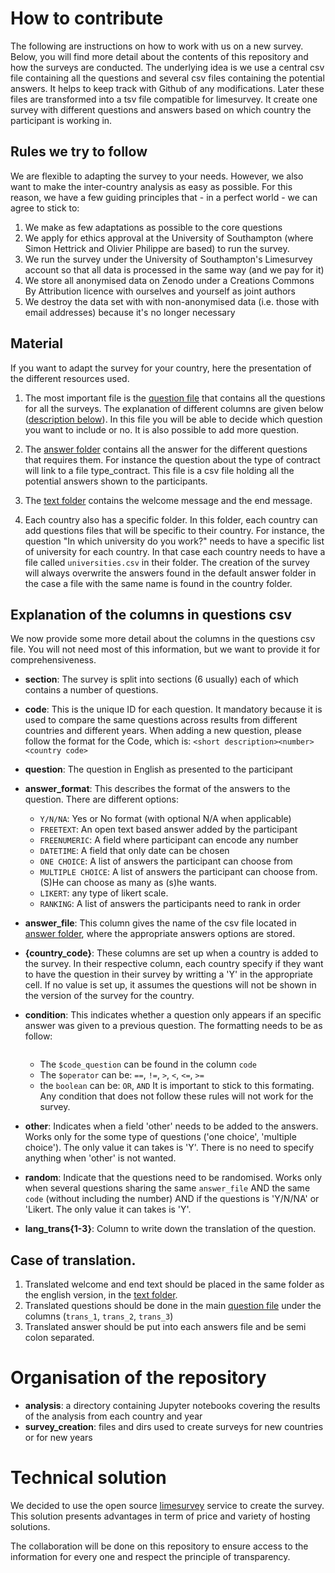 # How to contribute

The following are instructions on how to work with us on a new survey. Below, you will find more detail about the contents of this repository and how the surveys are conducted.
The underlying idea is we use a central csv file containing all the questions and several csv files containing the potential answers. It helps to keep track with Github of any modifications.
Later these files are transformed into a tsv file compatible for limesurvey. It create one survey with different questions and answers based on which country the participant is working in.

## Rules we try to follow

We are flexible to adapting the survey to your needs. However, we also want to make the inter-country analysis as easy as possible. For this reason, we have a few guiding principles that - in a perfect world - we can agree to stick to:

1. We make as few adaptations as possible to the core questions
1. We apply for ethics approval at the University of Southampton (where Simon Hettrick and Olivier Philippe are based) to run the survey.
1. We run the survey under the University of Southampton's Limesurvey account so that all data is processed in the same way (and we pay for it)
1. We store all anonymised data on Zenodo under a Creations Commons By Attribution licence with ourselves and yourself as joint authors
1. We destroy the data set with with non-anonymised data (i.e. those with email addresses) because it's no longer necessary

## Material

If you want to adapt the survey for your country, here the presentation of the different resources used.

1. The most important file is the [question file](https://github.com/softwaresaved/international-survey/blob/master/survey_creation/2018/questions.csv) that contains all the questions for all the surveys. The explanation of different columns are given below ([description below](#explanation-of-the-columns-in-questions-csv)). In this file you will be able to decide which question you want to include or no. It is also possible to add more question.

1. The [answer folder](https://github.com/softwaresaved/international-survey/blob/2018-survey/survey_creation/2018/questions.csv) contains all the answer for the different questions that requires them. For instance the question about the type of contract will link to a file type_contract. This file is a csv file holding all the potential answers shown to the participants.

1. The [text folder](https://github.com/softwaresaved/international-survey/tree/2018-survey/survey_creation/2018/texts) contains the welcome message and the end message.

1. Each country also has a specific folder. In this folder, each country can add questions files that will be specific to their country. For instance, the question "In which university do you work?" needs to have a specific list of university for each country. In that case each country needs to have a file called `universities.csv` in their folder. The creation of the survey will always overwrite the answers found in the default answer folder in the case a file with the same name is found in the country folder.

## Explanation of the columns in questions csv

We now provide some more detail about the columns in the questions csv file. You will not need most of this information, but we want to provide it for comprehensiveness.

* **section**: The survey is split into sections (6 usually) each of which contains a number of questions.

* **code**: This is the unique ID for each question. It mandatory because it is used to compare the same questions across results from different countries and different years. When adding a new question, please follow the format for the Code, which is: `<short description><number><country code>`

* **question**: The question in English as presented to the participant

* **answer_format**: This describes the format of the answers to the question. There are different options:

   * `Y/N/NA`: Yes or No format (with optional N/A when applicable)
   * `FREETEXT`: An open text based answer added by the participant
   * `FREENUMERIC`: A field where participant can encode any number
   * `DATETIME`: A field that only date can be chosen
   * `ONE CHOICE`: A list of answers the participant can choose from
   * `MULTIPLE CHOICE`: A list of answers the participant can choose from. (S)He can choose as many as (s)he wants.
   * `LIKERT`: any type of likert scale.
   * `RANKING`: A list of answers the participants need to rank in order

* **answer_file**: This column gives the name of the csv file located in [answer folder](https://github.com/softwaresaved/international-survey/blob/2018-survey/survey_creation/2018/questions.csv), where the appropriate answers options are stored.

* **{country_code}**: These columns are set up when a country is added to the survey. In their respective column, each country specify if they want to have the question in their survey by writting a 'Y' in the appropriate cell. If no value is set up, it assumes the questions will not be shown in the version of the survey for the country.


* **condition**: This indicates whether a question only appears if an specific answer was given to a previous question. The formatting needs to be as follow:
    ```($code_question $operator $answer) $boolean ($code_question $operator $answer)
    ```
    * The `$code_question` can be found in the column `code`
    * The `$operator` can be: `==`, `!=`, `>`, `<`, `<=`, `>=`
    * the `boolean` can be: `OR`, `AND`
    It is important to stick to this formating. Any condition that does not follow these rules will not work for the survey.

* **other**: Indicates when a field 'other' needs to be added to the answers. Works only for the some type of questions ('one choice', 'multiple choice'). The only value it can takes is 'Y'. There is no need to specify anything when 'other' is not wanted.

* **random**: Indicate that the questions need to be randomised. Works only when several questions sharing the same `answer_file` AND the same `code` (without including the number) AND if the questions is 'Y/N/NA' or 'Likert. The only value it can takes is 'Y'.


* **lang_trans{1-3}**: Column to write down the translation of the question.

## Case of translation.

1. Translated welcome and end text should be placed in the same folder as the english version, in the [text folder](https://github.com/softwaresaved/international-survey/tree/2018-survey/survey_creation/2018/texts).
1. Translated questions should be done in the main [question file](https://github.com/softwaresaved/international-survey/blob/master/survey_creation/2018/questions.csv) under the columns (`trans_1`, `trans_2`, `trans_3`)
1. Translated answer should be put into each answers file and be semi colon separated.

# Organisation of the repository

* **analysis**: a directory containing Jupyter notebooks covering the results of the analysis from each country and year
* **survey_creation**: files and dirs used to create surveys for new countries or for new years


# Technical solution

We decided to use the open source [limesurvey](http://www.limesurvey.org) service to create the survey. This solution presents advantages in term of price and variety of hosting solutions.

The collaboration will be done on this repository to ensure access to the information for every one and respect the principle of transparency.
